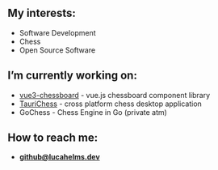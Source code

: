 ## My interests:

- Software Development
- Chess
- Open Source Software


## I’m currently working on:

- [vue3-chessboard](https://github.com/qwerty084/vue3-chessboard) - vue.js chessboard component library
- [TauriChess](https://github.com/TauriChess/TauriChess) - cross platform chess desktop application
- GoChess - Chess Engine in Go (private atm)

## How to reach me:
- **github@lucahelms.dev**
